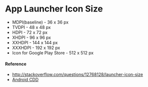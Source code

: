 
# App Launcher Icon Size

* MDPI(baseline) - 36 x 36 px
* TVDPI - 48 x 48 px
* HDPI - 72 x 72 px
* XHDPI - 96 x 96 px
* XXHDPI - 144 x 144 px
* XXXHDPI - 192 x 192 px
* Icon for Google Play Store - 512 x 512 px

#### Reference
* <http://stackoverflow.com/questions/12768128/launcher-icon-size>
* [Android CDD](http://static.googleusercontent.com/media/source.android.com/en/us/compatibility/android-cdd.pdf)